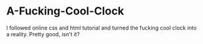 # A-Fucking-Cool-Clock

I followed online css and html tutorial and turned the fucking cool clock into a reality. Pretty good, isn't it?
